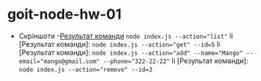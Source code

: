 # goit-node-hw-01
- Скріншоти
    -[Результат команди](https://github.com/Lonardo17/goit-node-hw-01/blob/main/node-hw1/screenshot/%D0%A1%D0%BD%D0%B8%D0%BC%D0%BE%D0%BA1.PNG) ``` node index.js --action="list" ```
li [Результат команди]: ``` node index.js --action="get" --id=5 ```
li [Результат команди]: ``` node index.js --action="add" --name="Mango" --email="mango@gmail.com" --phone="322-22-22" ```
li [Результат команди]: ``` node index.js --action="remove" --id=3 ```

